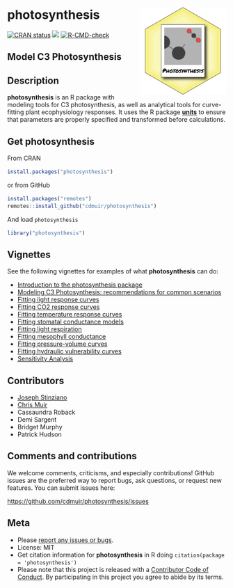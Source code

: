 
<!-- README.md is generated from README.Rmd. Please edit that file -->

# photosynthesis <img src="man/figures/logo.png" align="right" height="200" width="200"/>

<!-- badges: start -->

[![CRAN
status](https://www.r-pkg.org/badges/version/photosynthesis)](https://cran.r-project.org/package=photosynthesis)
[![](https://cranlogs.r-pkg.org/badges/photosynthesis)](https://cran.r-project.org/package=photosynthesis)
[![R-CMD-check](https://github.com/cdmuir/photosynthesis/actions/workflows/R-CMD-check.yaml/badge.svg)](https://github.com/cdmuir/photosynthesis/actions/workflows/R-CMD-check.yaml)
<!-- badges: end -->

## Model C3 Photosynthesis

## Description

**photosynthesis** is an R package with modeling tools for C3
photosynthesis, as well as analytical tools for curve-fitting plant
ecophysiology responses. It uses the R package
[**units**](https://CRAN.R-project.org/package=units) to ensure that
parameters are properly specified and transformed before calculations.

## Get **photosynthesis**

From CRAN

``` r
install.packages("photosynthesis")
```

or from GitHub

``` r
install.packages("remotes")
remotes::install_github("cdmuir/photosynthesis")
```

And load `photosynthesis`

``` r
library("photosynthesis")
```

## Vignettes

See the following vignettes for examples of what **photosynthesis** can
do:

- [Introduction to the photosynthesis
  package](https://cdmuir.github.io/photosynthesis/articles/photosynthesis-introduction.html)
- [Modeling C3 Photosynthesis: recommendations for common
  scenarios](https://cdmuir.github.io/photosynthesis/articles/modeling-recommendations.html)
- [Fitting light response
  curves](https://cdmuir.github.io/photosynthesis/articles/light-response.html)
- [Fitting CO2 response
  curves](https://cdmuir.github.io/photosynthesis/articles/co2-response.html)
- [Fitting temperature response
  curves](https://cdmuir.github.io/photosynthesis/articles/temperature-response.html)
- [Fitting stomatal conductance
  models](https://cdmuir.github.io/photosynthesis/articles/stomatal-conductance.html)
- [Fitting light
  respiration](https://cdmuir.github.io/photosynthesis/articles/light-respiration.html)
- [Fitting mesophyll
  conductance](https://cdmuir.github.io/photosynthesis/articles/mesophyll-conductance.html)
- [Fitting pressure-volume
  curves](https://cdmuir.github.io/photosynthesis/articles/pressure-volume.html)
- [Fitting hydraulic vulnerability
  curves](https://cdmuir.github.io/photosynthesis/articles/hydraulic-vulnerability.html)
- [Sensitivity
  Analysis](https://cdmuir.github.io/photosynthesis/articles/sensitivity-analysis.html)

## Contributors

- [Joseph Stinziano](https://github.com/jstinzi)
- [Chris Muir](https://github.com/cdmuir)
- Cassaundra Roback
- Demi Sargent
- Bridget Murphy
- Patrick Hudson

## Comments and contributions

We welcome comments, criticisms, and especially contributions! GitHub
issues are the preferred way to report bugs, ask questions, or request
new features. You can submit issues here:

<https://github.com/cdmuir/photosynthesis/issues>

## Meta

- Please [report any issues or
  bugs](https://github.com/cdmuir/photosynthesis/issues).
- License: MIT
- Get citation information for **photosynthesis** in R doing
  `citation(package = 'photosynthesis')`
- Please note that this project is released with a [Contributor Code of
  Conduct](https://github.com/cdmuir/photosynthesis/blob/master/CONDUCT.md).
  By participating in this project you agree to abide by its terms.
